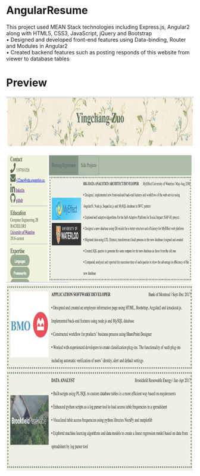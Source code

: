 # AngularResume

This project used MEAN Stack technologies including Express.js, Angular2 along with HTML5, CSS3, JavaScript, jQuery and Bootstrap<br>
•	Designed and developed front-end features using Data-binding, Router and Modules in Angular2<br>
•	Created backend features such as posting responds of this website from viewer to database tables <br>


# Preview
<img src="https://github.com/zuoyingchang/Resume-Website/blob/6082acb3ead3191b9905705fd5371bc3776c7dc6/README_assets/Screen%20Shot%202018-08-26%20at%201.08.01%20PM.png" width="900" height="500" alt="error"/>
<img src="https://github.com/zuoyingchang/Resume-Website/blob/6082acb3ead3191b9905705fd5371bc3776c7dc6/README_assets/Screen%20Shot%202018-08-26%20at%201.07.52%20PM.png" width="700" height="500" alt="error"/>


## 
